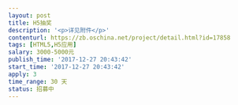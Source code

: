 ```yaml
---                
layout: post       
title: H5抽奖           
description: '<p>详见附件</p>'     
contenturl: https://zb.oschina.net/project/detail.html?id=17858      
tags: [HTML5,H5应用]            
salary: 3000-5000元          
publish_time: '2017-12-27 20:43:42'         
start_time: '2017-12-27 20:43:42'           
apply: 3                   
time_range: 30 天              
status: 招募中                  
---                 
```

